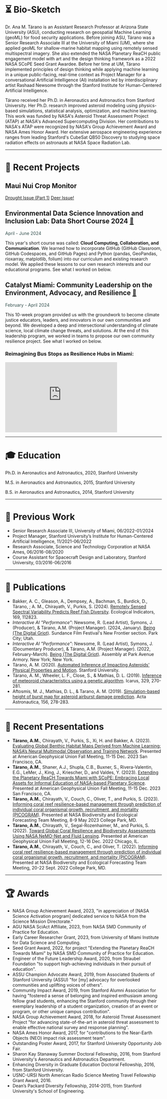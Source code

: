 # ⏳ Bio-Sketch

Dr. Ana M. Tárano is an Assistant Research Professor at Arizona State University (ASU), conducting research on geospatial Machine Learning (geoML) for food security applications. Before joining ASU, Tárano was a Senior Research Associate III at the University of Miami (UM), where she applied geoML for shallow-marine habitat mapping using remotely sensed multispectral imagery. She also extended the NASA Planetary ReaCH public engagement model with art and the design thinking framework as a 2022 NASA SCoPE Seed Grant Awardee. Before her time at UM, Tárano implemented principles of design thinking while applying machine learning in a unique public-facing, real-time context as Project Manager for a conversational Artificial Intelligence (AI) installation led by interdisciplinary artist Rashaad Newsome through the Stanford Institute for Human-Centered Artificial Intelligence. 

Tárano received her Ph.D. in Aeronautics and Astronautics from Stanford University. Her Ph.D. research improved asteroid modeling using physics-based simulations, statistical analysis, optimization, and machine learning. This work was funded by NASA's Asteroid Threat Assessment Project (ATAP) at NASA's Advanced Supercomputing Division. Her contributions to NASA's ATAP were recognized by NASA's Group Achievement Award and NASA Ames Honor Award. Her extensive aerospace engineering experience ranges from leading Stanford's CubeSat QB50 Discovery to studying space radiation effects on astronauts at NASA Space Radiation Lab.

---

# 📰 Recent Projects
## Maui Nui Crop Monitor
[Drought Issue (Part 1)](maui_nui_crop_monitor/june_issue.html)
[Deer Issue!](maui_nui_crop_monitor/march_issue.html)
          
## Environmental Data Science Innovation and Inclusion Lab: Data Short Course 2024 [🔗](https://cu-esiil-edu.github.io/2024-data-short-course/)
<span style="color:#35514F">
April - June 2024
</span>

This year's short course was called: **Cloud Computing, Collaboration, and Communication**. We learned how to incorporate GitHub (GitHub Classroom, GitHub Codespaces, and GitHub Pages) and Python (pandas, GeoPandas, rioxarray, matplotlib, folium) into our curriculum and existing research model. We applied these lessons to our own research interests and our educational programs. See what I worked on below.

[comment]: < ### South Florida Urban Heat Island Effect: >

[comment]: <[ESIIL Assignment 2: Open Reproducible Science](notebooks/Get-Started-with-Open-Reproducible-Science.md)>

## Catalyst Miami: Community Leadership on the Environment, Advocacy, and Resilience [🔗](https://www.catalystmiami.org/clear)

<span style="color:#35514F">
February - April 2024
</span>

This 10-week program provided us with the groundwork to become climate justice educators, leaders, and innovators in our own communities and beyond. We developed a deep and intersectional understanding of climate science, local climate change threats, and solutions. At the end of this leadership program, we worked in teams to propose our own community resilience project. See what I worked on below.

### Reimagining Bus Stops as Resilience Hubs in Miami:

<iframe src="https://docs.google.com/presentation/d/e/2PACX-1vTrg3dPrLhSUYGXc8l3A3F8_KWrAhyXXPq85QXr_UEHfXr5kd5sUh-ew4ziUXWpni_XUy0xA9TuckCD/embed?start=true&loop=true&delayms=3000" frameborder="0" width="360" height="225" allowfullscreen="true" mozallowfullscreen="true" webkitallowfullscreen="true"></iframe>

---

# 🎓 Education
Ph.D. in Aeronautics and Astronautics, 2020, Stanford University

M.S. in Aeronautics and Astronautics, 2015, Stanford University

B.S. in Aeronautics and Astronautics, 2014, Stanford University

---

# 💼 Previous Work

* Senior Research Associate III, University of Miami, 06/2022-01/2024
* Project Manager, Stanford University’s Institute for Human-Centered Artificial Intelligence, 11/2021-06/2022
* Research Associate, Science and Technology Corporation at NASA Ames, 06/2016-08/2020
* Course Assistant for Spacecraft Design and Laboratory, Stanford University, 03/2016-06/2016
  
--- 

# 📢 Publications

* Bakker, A. C., Gleason, A., Dempsey, A., Bachman, S., Burdick, D., Tárano, ; A. M., Chirayath, V., Purkis, S. (2024). [Remotely Sensed Spectral Variability Predicts Reef Fish Diversity](https://www.sciencedirect.com/science/article/pii/S1470160X24012809). Ecological Indicators, 169, 112823.
* _Interactive AI "Performance"_: Newsome, R. (Lead Artist), Symons, J. (Producer), & Tárano, A.M. (Project Manager). (2024, January). [Being (The Digital Griot)](https://festival.sundance.org/program/film/656e092aa0d82d9a2eabf6ef). Sundance Film Festival's New Frontier section. Park City; Utah. 
* _Interactive AI "Performance"_: Newsome, R. (Lead Artist), Symons, J. (Documentary Producer), & Tárano, A.M. (Project Manager). (2022, February-March). [Being (The Digital Griot)](https://www.armoryonpark.org/index.php/programs_events/detail/assembly). Assembly at Park Avenue Armory. New York; New York. 
* Tárano, A. M. (2020). [Automated Inference of Impacting Asteroids' Physical Properties and Motion](https://www.proquest.com/openview/365b15727ac4c0d5ca6c5f3c89b3df9d/1?pq-origsite=gscholar&cbl=18750&diss=y). Stanford University.
* Tárano, A. M., Wheeler, L. F., Close, S., & Mathias, D. L. (2019). [Inference of meteoroid characteristics using a genetic algorithm](https://www.sciencedirect.com/science/article/pii/S0019103518305669). Icarus, 329, 270-281.
* Aftosmis, M. J., Mathias, D. L., & Tarano, A. M. (2019). [Simulation-based height of burst map for asteroid airburst damage prediction](https://www.sciencedirect.com/science/article/pii/S0094576517315229). Acta Astronautica, 156, 278-283.
  
--- 

# 🎤 Recent Presentations
* **Tárano, A.M.**, Chirayath, V., Purkis, S., Xi, H. and Bakker, A. (2023). [Evaluating Global Benthic Habitat Maps Derived from Machine Learning: NASA’s Neural Multimodal Observation and Training Network](https://agu.confex.com/agu/fm23/meetingapp.cgi/Paper/1439429). Presented at American Geophysical Union Fall Meeting, 11-15 Dec. 2023 San Francisco, CA.
* **Tárano, A.M.**, Shaner, A.J., Shupla, C.B., Buxner, S., Rivera-Valentin, E.G., LeMer, J., King, J., Kriescher, D., and Valdes, Y. (2023). [Extending the Planetary ReaCH Towards Miami with SCoPE: Embracing Local Assets for Informal Education of NASA-based Planetary Science](https://agu.confex.com/agu/fm23/meetingapp.cgi/Paper/1444721). Presented at American Geophysical Union Fall Meeting, 11-15 Dec. 2023 San Francisco, CA.
* **Tárano, A.M.**, Chirayath, V., Couch, C., Oliver, T., and Purkis, S. (2023). [Informing coral reef resilience-based management through prediction of individual coral organismal growth, recruitment, and mortality (PICOGRAM)](https://cce.nasa.gov/meeting_2023/BDEC_Agenda_Presentations.pdf?). Presented at NASA Biodiversity and Ecological Forecasting Team Meeting, 8-9 May 2023 College Park, MD.
*  **Tárano, A.M.**, Chirayath, V., Segal-Rozenhaimer, M., and Purkis, S. (2022). [Toward Global Coral Resilience and Biodiversity Assessments Using NASA NeMO-Net and Fluid Lensing](https://agu.confex.com/agu/fm22/meetingapp.cgi/Paper/1183553). Presented at American Geophysical Union Fall Meeting, 12-16 Dec. 2022 Chicago, IL.
*  **Tárano, A.M.**, Chirayath, V., Couch, C., and Oliver, T. (2022). [Informing coral reef resilience-based management through prediction of individual coral organismal growth, recruitment, and mortality (PICOGRAM)](https://cce.nasa.gov/biodiversity/meeting_2022/agenda.html). Presented at NASA Biodiversity and Ecological Forecasting Team Meeting, 20-22 Sept. 2022 College Park, MD.

---

# 🏆 Awards
* NASA Group Achievement Award, 2023, "in appreciation of [NASA Science Activation program] dedicated service to NASA from the Science Mission Directorate."
* AGU NASA SciAct Affiliate, 2023, from NASA SMD Community of Practice for Education.
* Early Career Researcher Grant, 2023, from University of Miami Institute for Data Science and Computing.
* Seed Grant Award, 2022, for project "Extending the Planetary ReaCH Towards Miami" by NASA SMD Community of Practice for Education.
* Engineer of the Future Leadership Award, 2020, from Straubel Foundation "to support high-achieving individuals in their pursuit of education".
* ASSU Champion Advocate Award, 2019, from Associated Students of Stanford University (ASSU) "for [my] advocacy for overlooked communities and uplifting voices of others".
* Community Impact Award, 2019, from Stanford Alumni Association for having "fostered a sense of belonging and inspired enthusiasm among fellow grad students, enhancing the Stanford community through their exemplary leadership of a student organization, creation of an event or program, or other unique campus contribution".
* NASA Group Achievement Award, 2018, for Asteroid Threat Assessment Project "for advancing state-of-the-art in asteroid threat assessment to enable effective national survey and response planning".
* NASA Ames Honor Award, 2017, for "contributions to the Near-Earth Objects (NEO) impact risk assessment team".
* Outstanding Poster Award, 2017, for Stanford University Opportunity Job Fair.
* Sharon Kay Stanaway Summer Doctoral Fellowship, 2016, from Stanford University's Aeronautics and Astronautics Department.
* Enhancing Diversity in Graduate Education Doctoral Fellowship, 2016, from Stanford University.
* USNC-URSI North American Radio Science Meeting Travel Fellowship Grant Award, 2016.
* Dean’s Packard Diversity Fellowship, 2014-2015, from Stanford University's School of Engineering.
